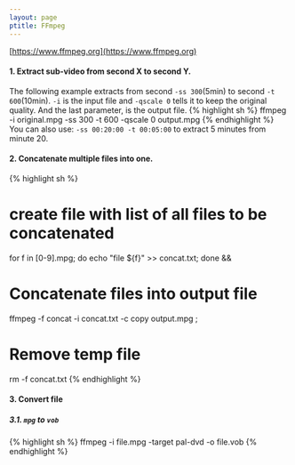 ```yaml
---
layout: page
ptitle: FFmpeg
---
```


[https://www.ffmpeg.org](https://www.ffmpeg.org)

#### 1. Extract sub-video from second X to second Y.
The following example extracts from second `-ss 300`(5min) to second `-t 600`(10min). `-i` is the input file and `-qscale 0` tells it to keep the original quality. And the last parameter, is the output file.
{% highlight sh %}
ffmpeg -i original.mpg -ss 300 -t 600 -qscale 0 output.mpg
{% endhighlight %}
You can also use: `-ss 00:20:00 -t 00:05:00` to extract 5 minutes from minute 20.

#### 2. Concatenate multiple files into one.
{% highlight sh %}
# create file with list of all files to be concatenated
for f in [0-9].mpg; do echo "file ${f}" >> concat.txt; done &&

# Concatenate files into output file
ffmpeg -f concat -i concat.txt -c copy output.mpg ;

# Remove temp file
rm -f concat.txt
{% endhighlight %}

#### 3. Convert file
##### 3.1. `mpg` to `vob`
{% highlight sh %}
ffmpeg -i file.mpg -target pal-dvd -o file.vob
{% endhighlight %}
